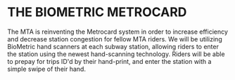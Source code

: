 # THE BIOMETRIC METROCARD
The MTA is reinventing the Metrocard system in order to increase efficiency and decrease station congestion for fellow MTA riders. We will be utilizing BioMetric hand scanners at each subway station, allowing riders to enter the station using the newest hand-scanning technology. Riders will be able to prepay for trips ID'd by their hand-print, and enter the station with a simple swipe of their hand.
